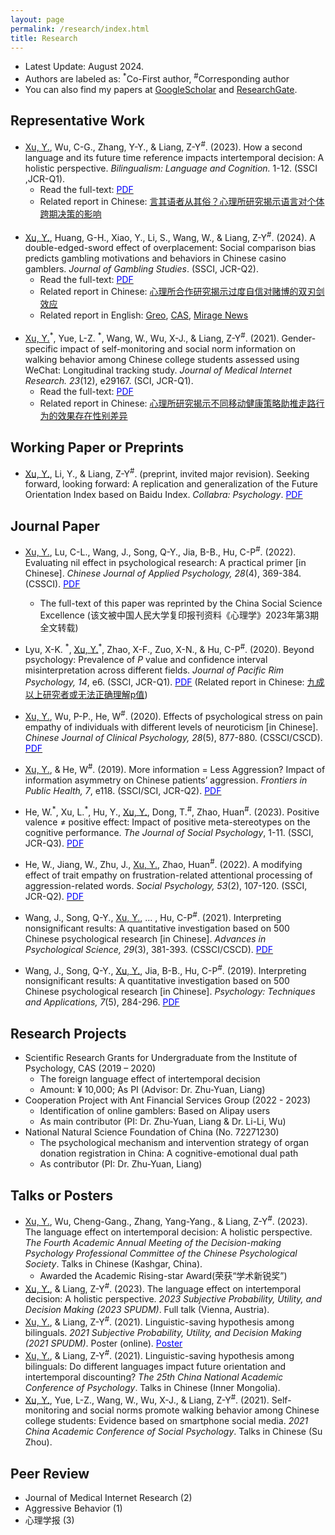 ```yaml
---
layout: page
permalink: /research/index.html
title: Research
---
```


- Latest Update: August 2024.
- Authors are labeled as: <sup>\*</sup>Co-First author, <sup>#</sup>Corresponding author
- You can also find my papers at [GoogleScholar](https://scholar.google.com.hk/citations?user=eDSGXtYAAAAJ&hl=zh-CN) and [ResearchGate](https://www.researchgate.net/profile/Yuepei-Xu/research).

## Representative Work
- <u>Xu, Y.</u>, Wu, C-G., Zhang, Y-Y., & Liang, Z-Y<sup>#</sup>. (2023). How a second language and its future time reference impacts intertemporal decision: A holistic perspective. *Bilingualism: Language and Cognition.* 1-12. (SSCI ,JCR-Q1).
    - Read the full-text: [<font color="blue">PDF</font>](https://yuepeixu.github.io/mypaper/language.pdf)
    - Related report in Chinese: [言其语者从其俗？心理所研究揭示语言对个体跨期决策的影响](http://www.psych.cas.cn/news/kyjz/202303/t20230322_6706867.html)
    <br>
- <u>Xu, Y.</u>, Huang, G-H., Xiao, Y., Li, S., Wang, W., & Liang, Z-Y<sup>#</sup>. (2024). A double-edged-sword effect of overplacement: Social comparison bias predicts gambling motivations and behaviors in Chinese casino gamblers. *Journal of Gambling Studies*. (SSCI, JCR-Q2).
    - Read the full-text: [<font color="blue">PDF</font>](https://yuepeixu.github.io/mypaper/gambling.pdf)
    - Related report in Chinese: [心理所合作研究揭示过度自信对赌博的双刃剑效应](https://psych.cas.cn/news/kyjz/202404/t20240417_7117256.html)
    - Related report in English: [Greo](https://www.greo.ca/Modules/EvidenceCentre/Details/does-social-comparison-predict-gambling-motivations-and-behaviours),  [CAS](https://english.cas.cn/newsroom/research_news/life/202405/t20240510_662790.shtml), [Mirage News](https://www.miragenews.com/overconfidences-dual-impact-on-gambling-study-1232891/)
    <br>
- <u>Xu, Y.</u><sup>\*</sup>, Yue, L-Z. <sup>\*</sup>, Wang, W., Wu, X-J., & Liang, Z-Y<sup>#</sup>. (2021). Gender-specific impact of self-monitoring and social norm information on walking behavior among Chinese college students assessed using WeChat: Longitudinal tracking study. *Journal of Medical Internet Research. 23*(12), e29167. (SCI, JCR-Q1).
    - Read the full-text: [<font color="blue">PDF</font>](https://yuepeixu.github.io/mypaper/walk.pdf)
    - Related report in Chinese: [心理所研究揭示不同移动健康策略助推走路行为的效果存在性别差异](http://www.psych.cas.cn/news/kyjz/202202/t20220224_6374010.html)

## Working Paper or Preprints
- <u>Xu, Y.</u>, Li, Y., & Liang, Z-Y<sup>#</sup>. (preprint, invited major revision). Seeking forward, looking forward: A replication and generalization of the Future Orientation Index based on Baidu Index. *Collabra: Psychology*. [<font color="blue">PDF</font>](https://psych.chinaxiv.org/abs/202308.00206)

## Journal Paper
- <u>Xu, Y.</u>, Lu, C-L., Wang, J., Song, Q-Y., Jia, B-B., Hu, C-P<sup>#</sup>. (2022). Evaluating nil effect in psychological research: A practical primer [in Chinese]. *Chinese Journal of Applied Psychology, 28*(4), 369-384. (CSSCI).  [<font color="blue">PDF</font>](https://yuepeixu.github.io/mypaper/nil.pdf)
    - The full-text of this paper was reprinted by the China Social Science Excellence (该文被中国人民大学复印报刊资料《心理学》2023年第3期全文转载)
- Lyu, X-K. <sup>\*</sup>, <u>Xu, Y.</u><sup>\*</sup>, Zhao, X-F., Zuo, X-N., & Hu, C-P<sup>#</sup>. (2020). Beyond psychology: Prevalence of *P* value and confidence interval misinterpretation across different fields. *Journal of Pacific Rim Psychology, 14*, e6. (SSCI, JCR-Q1). [<font color="blue">PDF</font>](https://yuepeixu.github.io/mypaper/PCI.pdf) (Related report in Chinese: [九成以上研究者或无法正确理解p值](https://mp.weixin.qq.com/s/INfROQ728abDLRnDnHzF3Q))
- <u>Xu, Y.</u>, Wu, P-P., He, W<sup>#</sup>. (2020). Effects of psychological stress on pain empathy of individuals with different levels of neuroticism [in Chinese]. *Chinese Journal of Clinical Psychology, 28*(5), 877-880. (CSSCI/CSCD).  [<font color="blue">PDF</font>](https://yuepeixu.github.io/mypaper/pain.pdf)
- <u>Xu, Y.</u>, & He, W<sup>#</sup>. (2019). More information = Less Aggression? Impact of information asymmetry on Chinese patients’ aggression. *Frontiers in Public Health, 7*, e118. (SSCI/SCI, JCR-Q2). [<font color="blue">PDF</font>](https://yuepeixu.github.io/mypaper/asymmetry.pdf)<br>

- He, W.<sup>\*</sup>, Xu, L.<sup>\*</sup>, Hu, Y., <u>Xu, Y.</u>, Dong, T.<sup>#</sup>,  Zhao, Huan<sup>#</sup>. (2023). Positive valence ≠ positive effect: Impact of positive meta-stereotypes on the cognitive performance. *The Journal of Social Psychology*, 1-11. (SSCI, JCR-Q3). [<font color="blue">PDF</font>](https://yuepeixu.github.io/mypaper/positive.pdf)
- He, W., Jiang, W., Zhu, J., <u>Xu, Y.</u>, Zhao, Huan<sup>#</sup>. (2022). A modifying effect of trait empathy on frustration-related attentional processing of aggression-related words. *Social Psychology, 53*(2), 107-120. (SSCI, JCR-Q2). [<font color="blue">PDF</font>](https://yuepeixu.github.io/mypaper/aggression.pdf)
- Wang, J., Song, Q-Y., <u>Xu, Y.</u>, ... , Hu, C-P<sup>#</sup>. (2021). Interpreting nonsignificant results: A quantitative investigation based on 500 Chinese psychological research [in Chinese]. *Advances in Psychological Science, 29*(3), 381-393. (CSSCI/CSCD). [<font color="blue">PDF</font>](https://yuepeixu.github.io/mypaper/500.pdf)
- Wang, J., Song, Q-Y., <u>Xu, Y.</u>, Jia, B-B., Hu, C-P<sup>#</sup>. (2019). Interpreting nonsignificant results: A quantitative investigation based on 500 Chinese psychological research [in Chinese]. *Psychology: Techniques and Applications, 7*(5), 284-296. [<font color="blue">PDF</font>](https://yuepeixu.github.io/mypaper/CI.pdf)

## Research Projects
- Scientific Research Grants for Undergraduate from the Institute of Psychology, CAS (2019 – 2020)
  - The foreign language effect of intertemporal decision
  - Amount: ¥ 10,000; As PI (Advisor: Dr. Zhu-Yuan, Liang)
- Cooperation Project with Ant Financial Services Group (2022 - 2023)
  -  Identification of online gamblers: Based on Alipay users
  - As main contributor (PI: Dr. Zhu-Yuan, Liang & Dr. Li-Li, Wu)
- National Natural Science Foundation of China (No. 72271230)
  -  The psychological mechanism and intervention strategy of organ donation registration in China: A cognitive-emotional dual path
  - As contributor (PI: Dr. Zhu-Yuan, Liang)
  
## Talks or Posters
- <u>Xu, Y.</u>, Wu, Cheng-Gang., Zhang, Yang-Yang., & Liang, Z-Y<sup>#</sup>. (2023). The language effect on intertemporal decision: A holistic perspective. *The Fourth Academic Annual Meeting of the Decision-making Psychology Professional Committee of the Chinese Psychological Society*. Talks in Chinese (Kashgar, China).
  - Awarded the Academic Rising-star Award(荣获“学术新锐奖”)
- <u>Xu, Y.</u>, & Liang, Z-Y<sup>#</sup>. (2023). The language effect on intertemporal decision: A holistic perspective. *2023 Subjective Probability, Utility, and Decision Making (2023 SPUDM)*. Full talk (Vienna, Austria).
- <u>Xu, Y.</u>, & Liang, Z-Y<sup>#</sup>. (2021). Linguistic-saving hypothesis among bilinguals. *2021 Subjective Probability, Utility, and Decision Making (2021 SPUDM)*. Poster (online). [<font color="blue">Poster</font>](https://yuepeixu.github.io/mypaper/2021SPUDM.pdf)
- <u>Xu, Y.</u>, & Liang, Z-Y<sup>#</sup>. (2021). Linguistic-saving hypothesis among bilinguals: Do different languages impact future orientation and intertemporal discounting? *The 25th China National Academic Conference of Psychology*.  Talks in Chinese (Inner Mongolia).
- <u>Xu, Y.</u>, Yue, L-Z., Wang, W., Wu, X-J., & Liang, Z-Y<sup>#</sup>. (2021). Self-monitoring and social norms promote walking behavior among Chinese college students: Evidence based on smartphone social media. *2021 China Academic Conference of Social Psychology*.  Talks in Chinese (Su Zhou).

## Peer Review ##
- Journal of Medical Internet Research (2)
- Aggressive Behavior (1)
- 心理学报 (3)
